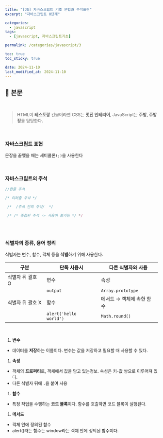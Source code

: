 ```yaml
---
title: "[JS] 자바스크립트 기초 문법과 주석표현"
excerpt: "자바스크립트 0단계"

categories:
  - javascript
tags:
  - [javascript, 자바스크립트기초]

permalink: /categories/javascript/3

toc: true
toc_sticky: true

date: 2024-11-10
last_modified_at: 2024-11-10
---
```


## 🦥 본문

<br>

> HTML이 **레스토랑** 건물이라면
CSS는 **멋진 인테리어**,
JavaScript는 **주방, 주방장**을 담당한다.
> 

<br>

### 자바스크립트 표현

문장을 끝맺을 때는 세미콜론`(;)`을 사용한다

<br>

### 자바스크립트의 주석

```jsx
//한줄 주석

/* 여러줄 주석 */

 /*  /주석 안의 주석/  */
 
 /* /* 중첩된 주석 -> 사용이 불가능 */ */  
 
```

<br>

### 식별자의 종류, 용어 정리

식별자는 변수, 함수, 객체 등을 **식별**하기 위해 사용한다. 

| 구분                | 단독 사용시       | 다른 식별자와 사용               |
|---------------------|-------------------|----------------------------------|
| 식별자 뒤 괄호 O    | 변수              | 속성                             |
|                     | `output`          | `Array.prototype`                |
| 식별자 뒤 괄호 X    | 함수              | 메서드 → 객체에 속한 함수        |
|                     | `alert('hello world')` | `Math.round()`               |

<br>

1. **변수**
- 데이터를 **저장**하는 이름이다. 변수는 값을 저장하고 필요할 때 사용할 수 있다.

1. **속성**
- 객체의 **프로퍼티**로, 객체에서 값을 담고 있는정보. 속성은 키-값 쌍으로 이루어져 있다.
- 다른 식별자 뒤에 `.`을 붙여 사용

1. **함수**
- 특정 작업을 수행하는 **코드 블록**이다. 함수를 호출하면 코드 블록이 실행된다.

1. **메서드**
- 객체 안에 정의된 함수
- alert()라는 함수는 window라는 객체 안에 정의된 함수이다.


<br>
<br>